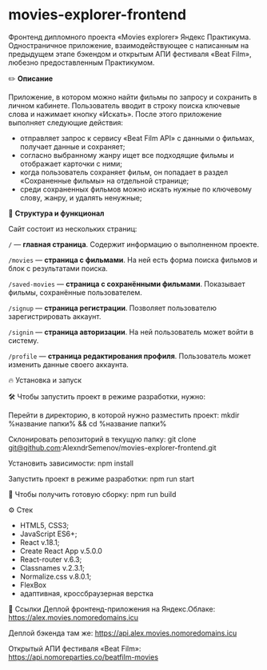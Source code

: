 # movies-explorer-frontend
Фронтенд дипломного проекта «Movies explorer» Яндекс Практикума. Одностраничное приложение, взаимодействующее с написанным на предыдущем этапе бэкендом и открытым АПИ фестиваля «Beat Film», любезно предоставленным Практикумом.

✏️ **Описание**

Приложение, в котором можно найти фильмы по запросу и сохранить в личном кабинете. Пользователь вводит в строку поиска ключевые слова и нажимает кнопку «Искать». После этого приложение выполняет следующие действия:

* отправляет запрос к сервису «Beat Film API» с данными о фильмах, получает данные и сохраняет;
* согласно выбранному жанру ищет все подходящие фильмы и отображает карточки с ними;
* когда пользователь сохраняет фильм, он попадает в раздел «Сохраненные фильмы» на отдельной странице;
* среди сохраненных фильмов можно искать нужные по ключевому слову, жанру, и удалять ненужные;

🧠 **Структура и функционал**

Сайт состоит из нескольких страниц:

`/` — **главная страница**. Содержит информацию о выполненном проекте.

`/movies` — **страница с фильмами**. На ней есть форма поиска фильмов и блок с результатами поиска.

`/saved-movies` — **страница с сохранёнными фильмами**. Показывает фильмы, сохранённые пользователем.

`/signup` — **страница регистрации**. Позволяет пользователю зарегистрировать аккаунт.

`/signin` — **страница авторизации**. На ней пользователь может войти в систему.

`/profile` — **страница редактирования профиля**. Пользователь может изменить данные своего аккаунта.


🔥 Установка и запуск

🛠️ Чтобы запустить проект в режиме разработки, нужно:

Перейти в директорию, в которой нужно разместить проект: mkdir %название папки% && cd %название папки%

Склонировать репозиторий в текущую папку: git clone git@github.com:AlexndrSemenov/movies-explorer-frontend.git

Установить зависимости: npm install

Запустить проект в режиме разработки: npm run start

💅 Чтобы получить готовую сборку: npm run build

⚙️ Стек
* HTML5, CSS3;
* JavaScript ES6+;
* React v.18.1;
* Create React App v.5.0.0
* React-router v.6.3;
* Classnames v.2.3.1;
* Normalize.css v.8.0.1;
* FlexBox
* адаптивная, кроссбраузерная верстка

🔗 Ссылки
Деплой фронтенд-приложения на Яндекс.Облаке: https://alex.movies.nomoredomains.icu

Деплой бэкенда там же: https://api.alex.movies.nomoredomains.icu

Открытый АПИ фестиваля «Beat Film»: https://api.nomoreparties.co/beatfilm-movies
